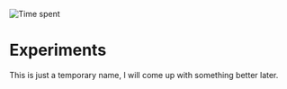 ![Time spent](https://hackatime-badge.hackclub.com/U08RE4WKQ4E/pocketbook_experiments)

# Experiments

This is just a temporary name, I will come up with something better later.
